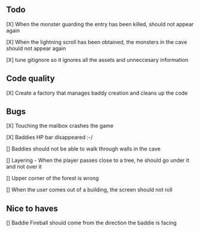 
## Todo 

[X]  When the monster guarding the entry has been killed, should not appear again

[X] When the lightning scroll has been obtained, the monsters in the cave should not appear again

[X] tune gitignore so it ignores all the assets and unneccesary information 

## Code quality 

[X] Create a factory that manages baddy creation and cleans up the code

## Bugs

[X] Touching the mailbox crashes the game

[X] Baddies HP bar disappeared :-/

[] Baddies should not be able to walk through walls in the cave

[] Layering - When the player passes close to a tree, he should go under it and not over it 

[] Upper corner of the forest is wrong

[] When the user comes out of a building, the screen should not roll

## Nice to haves

[] Baddie Fireball should come from the direction the baddie is facing 

